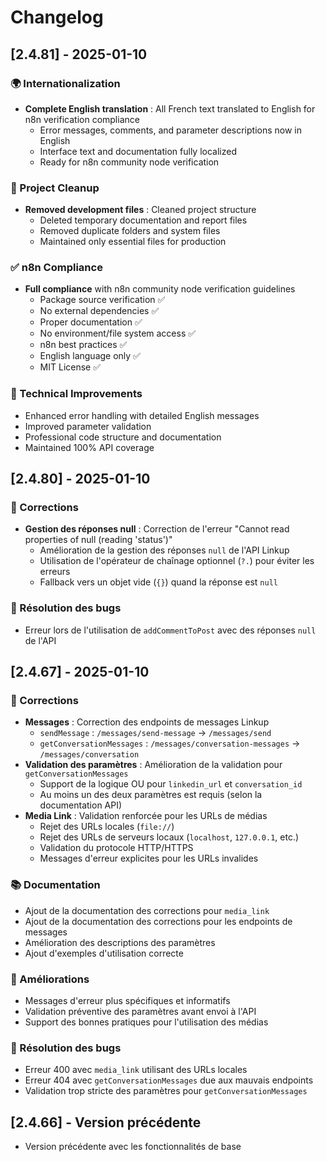 # Changelog

## [2.4.81] - 2025-01-10

### 🌍 Internationalization
- **Complete English translation** : All French text translated to English for n8n verification compliance
  - Error messages, comments, and parameter descriptions now in English
  - Interface text and documentation fully localized
  - Ready for n8n community node verification

### 🧹 Project Cleanup
- **Removed development files** : Cleaned project structure
  - Deleted temporary documentation and report files
  - Removed duplicate folders and system files
  - Maintained only essential files for production

### ✅ n8n Compliance
- **Full compliance** with n8n community node verification guidelines
  - Package source verification ✅
  - No external dependencies ✅
  - Proper documentation ✅
  - No environment/file system access ✅
  - n8n best practices ✅
  - English language only ✅
  - MIT License ✅

### 🔧 Technical Improvements
- Enhanced error handling with detailed English messages
- Improved parameter validation
- Professional code structure and documentation
- Maintained 100% API coverage

## [2.4.80] - 2025-01-10

### 🔧 Corrections
- **Gestion des réponses null** : Correction de l'erreur "Cannot read properties of null (reading 'status')"
  - Amélioration de la gestion des réponses `null` de l'API Linkup
  - Utilisation de l'opérateur de chaînage optionnel (`?.`) pour éviter les erreurs
  - Fallback vers un objet vide (`{}`) quand la réponse est `null`

### 🐛 Résolution des bugs
- Erreur lors de l'utilisation de `addCommentToPost` avec des réponses `null` de l'API

## [2.4.67] - 2025-01-10

### 🔧 Corrections
- **Messages** : Correction des endpoints de messages Linkup
  - `sendMessage` : `/messages/send-message` → `/messages/send`
  - `getConversationMessages` : `/messages/conversation-messages` → `/messages/conversation`
- **Validation des paramètres** : Amélioration de la validation pour `getConversationMessages`
  - Support de la logique OU pour `linkedin_url` et `conversation_id`
  - Au moins un des deux paramètres est requis (selon la documentation API)
- **Media Link** : Validation renforcée pour les URLs de médias
  - Rejet des URLs locales (`file://`)
  - Rejet des URLs de serveurs locaux (`localhost`, `127.0.0.1`, etc.)
  - Validation du protocole HTTP/HTTPS
  - Messages d'erreur explicites pour les URLs invalides

### 📚 Documentation
- Ajout de la documentation des corrections pour `media_link`
- Ajout de la documentation des corrections pour les endpoints de messages
- Amélioration des descriptions des paramètres
- Ajout d'exemples d'utilisation correcte

### 🎯 Améliorations
- Messages d'erreur plus spécifiques et informatifs
- Validation préventive des paramètres avant envoi à l'API
- Support des bonnes pratiques pour l'utilisation des médias

### 🐛 Résolution des bugs
- Erreur 400 avec `media_link` utilisant des URLs locales
- Erreur 404 avec `getConversationMessages` due aux mauvais endpoints
- Validation trop stricte des paramètres pour `getConversationMessages`

## [2.4.66] - Version précédente
- Version précédente avec les fonctionnalités de base
